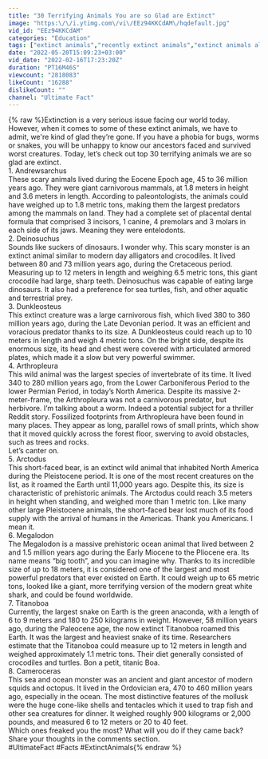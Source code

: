 ```yaml
---
title: "30 Terrifying Animals You are so Glad are Extinct"
image: "https:\/\/i.ytimg.com\/vi\/EEz94KKCdAM\/hqdefault.jpg"
vid_id: "EEz94KKCdAM"
categories: "Education"
tags: ["extinct animals","recently extinct animals","extinct animals alive"]
date: "2022-05-20T15:09:23+03:00"
vid_date: "2022-02-16T17:23:20Z"
duration: "PT16M46S"
viewcount: "2818083"
likeCount: "16288"
dislikeCount: ""
channel: "Ultimate Fact"
---
```

{% raw %}Extinction is a very serious issue facing our world today. However, when it comes to some of these extinct animals, we have to admit, we're kind of glad they’re gone. If you have a phobia for bugs, worms or snakes, you will be unhappy to know our ancestors faced and survived worst creatures. Today, let’s check out top 30 terrifying animals we are so glad are extinct. <br />1. Andrewsarchus<br />These scary animals lived during the Eocene Epoch age, 45 to 36 million years ago. They were giant carnivorous mammals, at 1.8 meters in height and 3.6 meters in length. According to paleontologists, the animals could have weighed up to 1.8 metric tons, making them the largest predators among the mammals on land.  They had a complete set of placental dental formula that comprised 3 incisors, 1 canine, 4 premolars and 3 molars in each side of its jaws. Meaning they were entelodonts. <br />2. Deinosuchus<br />Sounds like suckers of dinosaurs. I wonder why. This scary monster is an extinct animal similar to modern day alligators and crocodiles. It lived between 80 and 73 million years ago, during the Cretaceous period. Measuring up to 12 meters in length and weighing 6.5 metric tons, this giant crocodile had large, sharp teeth. Deinosuchus was capable of eating large dinosaurs. It also had a preference for sea turtles, fish, and other aquatic and terrestrial prey.<br />3. Dunkleosteus<br />This extinct creature was a large carnivorous fish, which lived 380 to 360 million years ago, during the Late Devonian period. It was an efficient and voracious predator thanks to its size. A Dunkleosteus could reach up to 10 meters in length and weigh 4 metric tons. On the bright side, despite its enormous size, its head and chest were covered with articulated armored plates, which made it a slow but very powerful swimmer.<br />4. Arthropleura<br />This wild animal was the largest species of invertebrate of its time. It lived 340 to 280 million years ago, from the Lower Carboniferous Period to the lower Permian Period, in today’s North America. Despite its massive 2-meter-frame, the Arthropleura was not a carnivorous predator, but herbivore. I’m talking about a worm. Indeed a potential subject for a thriller Reddit story. Fossilized footprints from Arthropleura have been found in many places. They appear as long, parallel rows of small prints, which show that it moved quickly across the forest floor, swerving to avoid obstacles, such as trees and rocks.<br />Let’s canter on.<br />5.  Arctodus<br />This short-faced bear, is an extinct wild animal that inhabited North America during the Pleistocene period. It is one of the most recent creatures on the list, as it roamed the Earth until 11,000 years ago. Despite this, its size is characteristic of prehistoric animals. The Arctodus could reach 3.5 meters in height when standing, and weighed more than 1 metric ton. Like many other large Pleistocene animals, the short-faced bear lost much of its food supply with the arrival of humans in the Americas. Thank you Americans. I mean it.<br />6. Megalodon<br />The Megalodon is a massive prehistoric ocean animal that lived between 2 and 1.5 million years ago during the Early Miocene to the Pliocene era. Its name means “big tooth”, and you can imagine why. Thanks to its incredible size of up to 18 meters, it is considered one of the largest and most powerful predators that ever existed on Earth. It could weigh up to 65 metric tons, looked like a giant, more terrifying version of the modern great white shark, and could be found worldwide.<br />7. Titanoboa<br />Currently, the largest snake on Earth is the green anaconda, with a length of 6 to 9 meters and 180 to 250 kilograms in weight. However, 58 million years ago, during the Paleocene age, the now extinct Titanoboa roamed this Earth. It was the largest and heaviest snake of its time. Researchers estimate that the Titanoboa could measure up to 12 meters in length and weighed approximately 1.1 metric tons. Their diet generally consisted of crocodiles and turtles. Bon a petit, titanic Boa.<br />8. Cameroceras<br />This sea and ocean monster was an ancient and giant ancestor of modern squids and octopus. It lived in the Ordovician era, 470 to 460 million years ago, especially in the ocean. The most distinctive features of the mollusk were the huge cone-like shells and tentacles which it used to trap fish and other sea creatures for dinner. It weighed roughly 900 kilograms or 2,000 pounds, and measured 6 to 12 meters or 20 to 40 feet.<br />Which ones freaked you the most? What will you do if they came back? Share your thoughts in the comments section.<br />#UltimateFact #Facts #ExtinctAnimals{% endraw %}

